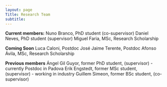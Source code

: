 ```yaml
---
layout: page
Title: Research Team
subtitle:
---
```


**Current members:**
Nuno Branco, PhD student (co-supervisor)
Daniel Neves, PhD student (supervisor)
Miguel Faria, MSc, Research Scholarship

**Coming Soon**
Luca Caloni, Postdoc
José Jaime Terente, Postdoc
Afonso Ávila, MSc, Research Scholarship

**Previous members**
Ángel Gil Guyor, former PhD student, (supervisor) - currently Postdoc in Padova
Erik Engstedt, former MSc student, (supervisor) - working in industry
Guillem Simeon, former BSc student, (co-supervisor)



